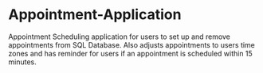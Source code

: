 # Appointment-Application
Appointment Scheduling application for users to set up and remove appointments from SQL Database. Also adjusts appointments to users time zones and has reminder for users if an appointment is scheduled within 15 minutes.
